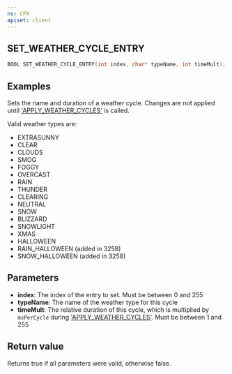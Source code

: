 ```yaml
---
ns: CFX
apiset: client
---
```

## SET_WEATHER_CYCLE_ENTRY

```c
BOOL SET_WEATHER_CYCLE_ENTRY(int index, char* typeName, int timeMult);
```

## Examples

Sets the name and duration of a weather cycle. Changes are not applied until ['APPLY_WEATHER_CYCLES'](#\_0x3422291c) is called.

Valid weather types are:
* EXTRASUNNY
* CLEAR
* CLOUDS
* SMOG
* FOGGY
* OVERCAST
* RAIN
* THUNDER
* CLEARING
* NEUTRAL
* SNOW
* BLIZZARD
* SNOWLIGHT
* XMAS
* HALLOWEEN
* RAIN_HALLOWEEN (added in 3258)
* SNOW_HALLOWEEN (added in 3258)

## Parameters
* **index**: The index of the entry to set. Must be between 0 and 255
* **typeName**: The name of the weather type for this cycle
* **timeMult**: The relative duration of this cycle, which is multiplied by `msPerCycle` during ['APPLY_WEATHER_CYCLES'](#\_0x3422291c). Must be between 1 and 255

## Return value
Returns true if all parameters were valid, otherwise false.